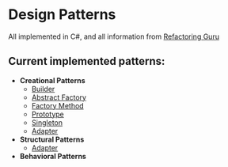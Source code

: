 # Design Patterns
All implemented in C#, and all information from [Refactoring Guru](https://refactoring.guru/)  

## Current implemented patterns:
- **Creational Patterns**
  - [Builder](Creational%20Patterns/builder.cs)
  - [Abstract Factory](Creational%20Patterns/abstractFactory.cs)
  - [Factory Method](Creational%20Patterns/factoryMethod.cs)
  - [Prototype](Creational%20Patterns/prototype.cs)
  - [Singleton](Creational%20Patterns/singleton.cs)
  - [Adapter](Structural%20Patterns/adapter.cs)
- **Structural Patterns**
  - [Adapter](Structural%20Patterns/adapter.cs)
- **Behavioral Patterns**